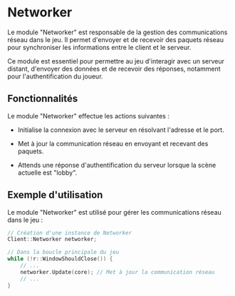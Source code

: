 # Networker
Le module "Networker" est responsable de la gestion des communications réseau dans le jeu. Il permet d'envoyer et de recevoir des paquets réseau pour synchroniser les informations entre le client et le serveur.

Ce module est essentiel pour permettre au jeu d'interagir avec un serveur distant, d'envoyer des données et de recevoir des réponses, notamment pour l'authentification du joueur.

## Fonctionnalités
Le module "Networker" effectue les actions suivantes :

- Initialise la connexion avec le serveur en résolvant l'adresse et le port.


- Met à jour la communication réseau en envoyant et recevant des paquets.


- Attends une réponse d'authentification du serveur lorsque la scène actuelle est "lobby".
## Exemple d'utilisation
Le module "Networker" est utilisé pour gérer les communications réseau dans le jeu :

```cpp
// Création d'une instance de Networker
Client::Networker networker;

// Dans la boucle principale du jeu
while (!r::WindowShouldClose()) {
    // ...
    networker.Update(core); // Met à jour la communication réseau
    // ...
}
```